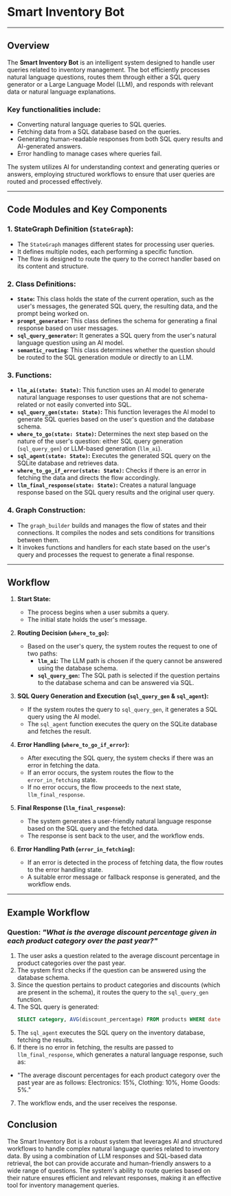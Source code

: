 # Smart Inventory Bot

---

## Overview

The **Smart Inventory Bot** is an intelligent system designed to handle user queries related to inventory management. The bot efficiently processes natural language questions, routes them through either a SQL query generator or a Large Language Model (LLM), and responds with relevant data or natural language explanations.

### Key functionalities include:
- Converting natural language queries to SQL queries.
- Fetching data from a SQL database based on the queries.
- Generating human-readable responses from both SQL query results and AI-generated answers.
- Error handling to manage cases where queries fail.

The system utilizes AI for understanding context and generating queries or answers, employing structured workflows to ensure that user queries are routed and processed effectively.

---

## Code Modules and Key Components

### 1. StateGraph Definition (`StateGraph`):
   - The `StateGraph` manages different states for processing user queries.
   - It defines multiple nodes, each performing a specific function.
   - The flow is designed to route the query to the correct handler based on its content and structure.

### 2. Class Definitions:
   - **`State`:** 
     This class holds the state of the current operation, such as the user's messages, the generated SQL query, the resulting data, and the prompt being worked on.
   - **`prompt_generator`:** 
     This class defines the schema for generating a final response based on user messages.
   - **`sql_query_generator`:** 
     It generates a SQL query from the user's natural language question using an AI model.
   - **`semantic_routing`:** 
     This class determines whether the question should be routed to the SQL generation module or directly to an LLM.

### 3. Functions:
   - **`llm_ai(state: State)`:** 
     This function uses an AI model to generate natural language responses to user questions that are not schema-related or not easily converted into SQL.
   - **`sql_query_gen(state: State)`:** 
     This function leverages the AI model to generate SQL queries based on the user's question and the database schema.
   - **`where_to_go(state: State)`:** 
     Determines the next step based on the nature of the user's question: either SQL query generation (`sql_query_gen`) or LLM-based generation (`llm_ai`).
   - **`sql_agent(state: State)`:** 
     Executes the generated SQL query on the SQLite database and retrieves data.
   - **`where_to_go_if_error(state: State)`:** 
     Checks if there is an error in fetching the data and directs the flow accordingly.
   - **`llm_final_response(state: State)`:** 
     Creates a natural language response based on the SQL query results and the original user query.

### 4. Graph Construction:
   - The `graph_builder` builds and manages the flow of states and their connections. It compiles the nodes and sets conditions for transitions between them.
   - It invokes functions and handlers for each state based on the user's query and processes the request to generate a final response.

---

## Workflow

1. **Start State:**
   - The process begins when a user submits a query.
   - The initial state holds the user's message.

2. **Routing Decision (`where_to_go`):**
   - Based on the user's query, the system routes the request to one of two paths:
     - **`llm_ai`:** The LLM path is chosen if the query cannot be answered using the database schema.
     - **`sql_query_gen`:** The SQL path is selected if the question pertains to the database schema and can be answered via SQL.

3. **SQL Query Generation and Execution (`sql_query_gen` & `sql_agent`):**
   - If the system routes the query to `sql_query_gen`, it generates a SQL query using the AI model.
   - The `sql_agent` function executes the query on the SQLite database and fetches the result.

4. **Error Handling (`where_to_go_if_error`):**
   - After executing the SQL query, the system checks if there was an error in fetching the data.
   - If an error occurs, the system routes the flow to the `error_in_fetching` state.
   - If no error occurs, the flow proceeds to the next state, `llm_final_response`.

5. **Final Response (`llm_final_response`):**
   - The system generates a user-friendly natural language response based on the SQL query and the fetched data.
   - The response is sent back to the user, and the workflow ends.

6. **Error Handling Path (`error_in_fetching`):**
   - If an error is detected in the process of fetching data, the flow routes to the error handling state.
   - A suitable error message or fallback response is generated, and the workflow ends.

---

## Example Workflow

### Question: *"What is the average discount percentage given in each product category over the past year?"*

1. The user asks a question related to the average discount percentage in product categories over the past year.
2. The system first checks if the question can be answered using the database schema.
3. Since the question pertains to product categories and discounts (which are present in the schema), it routes the query to the `sql_query_gen` function.
4. The SQL query is generated: 
   ```sql
   SELECT category, AVG(discount_percentage) FROM products WHERE date >= DATE('now', '-1 year') GROUP BY category;
5. The `sql_agent` executes the SQL query on the inventory database, fetching the results.
6. If there is no error in fetching, the results are passed to `llm_final_response`, which generates a natural language response, such as:
  - "The average discount percentages for each product category over the past year are as follows: Electronics: 15%, Clothing: 10%, Home Goods: 5%."
7. The workflow ends, and the user receives the response.

## Conclusion

The Smart Inventory Bot is a robust system that leverages AI and structured workflows to handle complex natural language queries related to inventory data. By using a combination of LLM responses and SQL-based data retrieval, the bot can provide accurate and human-friendly answers to a wide range of questions. The system's ability to route queries based on their nature ensures efficient and relevant responses, making it an effective tool for inventory management queries.
